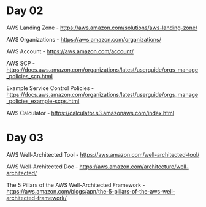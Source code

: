 # Day 02
AWS Landing Zone - https://aws.amazon.com/solutions/aws-landing-zone/

AWS Organizations - https://aws.amazon.com/organizations/

AWS Account - https://aws.amazon.com/account/

AWS SCP - https://docs.aws.amazon.com/organizations/latest/userguide/orgs_manage_policies_scp.html

Example Service Control Policies - https://docs.aws.amazon.com/organizations/latest/userguide/orgs_manage_policies_example-scps.html

AWS Calculator - https://calculator.s3.amazonaws.com/index.html

# Day 03
AWS Well-Architected Tool - https://aws.amazon.com/well-architected-tool/

AWS Well-Architected Doc - https://aws.amazon.com/architecture/well-architected/

The 5 Pillars of the AWS Well-Architected Framework - https://aws.amazon.com/blogs/apn/the-5-pillars-of-the-aws-well-architected-framework/

